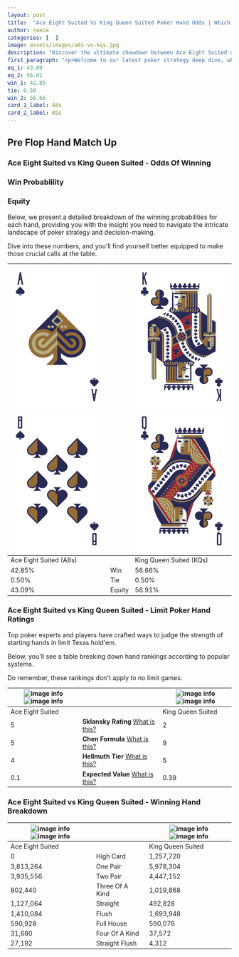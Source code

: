 ```yaml
---
layout: post
title:  "Ace Eight Suited Vs King Queen Suited Poker Hand Odds | Which Is The Better Hand In Poker? A Complete Guide"
author: reece
categories: [  ]
image: assets/images/a8s-vs-kqs.jpg
description: "Discover the ultimate showdown between Ace Eight Suited and King Queen Suited in poker! Uncover the odds, strategies, and scenarios where one hand triumphs over the other. Get ready to up your poker game with this thrilling analysis."
first_paragraph: "<p>Welcome to our latest poker strategy deep dive, where we're pitting two distinct hands against each other in a high-stakes showdown: Ace Eight Suited vs King Queen Suited.</p><p>In the dynamic world of poker, every decision counts, and knowing which hand holds the upper hand is key to your success at the table.</p><p>In this article, we'll dissect these two hands, explore the scenarios where one dominates the other, and equip you with the knowledge to make strategic choices that can tip the odds in your favor.</p><p>Get ready to unravel the intriguing dynamics of these poker hands and elevate your game to new heights.</p>"
eq_1: 43.09
eq_2: 56.91
win_1: 42.85
tie: 0.50
win_2: 56.66
card_1_label: A8s
card_2_label: KQs
---
```




[comment]: # (sp0)

## Pre Flop Hand Match Up

<div class="table hand-ratings" markdown="1"> 



### Ace Eight Suited vs King Queen Suited - Odds Of Winning


  
<div class="row graphs"> 
<div class="col-lg-6">
    <h3>Win Probablility</h3>
    <canvas id="WinChart"></canvas>
</div>
<div class="col-lg-6">
    <h3>Equity</h3>
    <canvas id="EquityChart"></canvas>
</div>
</div>

  Below, we present a detailed breakdown of the winning probabilities for each hand, providing you with the insight you need to navigate the intricate landscape of poker strategy and decision-making. 

Dive into these numbers, and you'll find yourself better equipped to make those crucial calls at the table.


    
| ![image info](assets/images/hand1/a.png) ![image info](assets/images/hand1/8.png) |  | ![image info](assets/images/hand2/k.png) ![image info](assets/images/hand2/q.png) |
| -------- | -------- | -------- |
| Ace Eight Suited (A8s) |  | King Queen Suited (KQs) |
| 42.85% | Win | 56.66% |
| 0.50% | Tie | 0.50% |
| 43.09% | Equity | 56.91% |




[comment]: # (sp1)



### Ace Eight Suited vs King Queen Suited - Limit Poker Hand Ratings

Top poker experts and players have crafted ways to judge the strength of starting hands in limit Texas hold'em. 

Below, you'll see a table breaking down hand rankings according to popular systems. 

Do remember, these rankings don't apply to no limit games.


    
| ![image info](https://www.riverpairs.com/assets/images/hand1/a.png) ![image info](https://www.riverpairs.com/assets/images/hand1/8.png) |  | ![image info](https://www.riverpairs.com/assets/images/hand2/k.png) ![image info](https://www.riverpairs.com/assets/images/hand2/q.png) |
| -------- | -------- | -------- |
| Ace Eight Suited |  | King Queen Suited |
| 5 | **Sklansky Rating** [What is this?](/sklansky-rating-explained) | 2 |
| 5 | **Chen Formula** [What is this?](/chen-formula-explained) | 9 |
| 4 | **Hellmuth Tier** [What is this?](/Hellmuth-tier-explained) | 5 |
| 0.1 | **Expected Value** [What is this?](/expected-value-explained) | 0.39 |




[comment]: # (sp2)



### Ace Eight Suited vs King Queen Suited - Winning Hand Breakdown


    
| ![image info](https://www.riverpairs.com/assets/images/hand1/a.png) ![image info](https://www.riverpairs.com/assets/images/hand1/8.png) |  | ![image info](https://www.riverpairs.com/assets/images/hand2/k.png) ![image info](https://www.riverpairs.com/assets/images/hand2/q.png) |
| -------- | -------- | -------- |
| Ace Eight Suited |  | King Queen Suited |
| 0 | High Card | 1,257,720 |
| 3,813,264 | One Pair | 5,978,304 |
| 3,935,556 | Two Pair | 4,447,152 |
| 802,440 | Three Of A Kind | 1,019,868 |
| 1,127,064 | Straight | 492,828 |
| 1,410,084 | Flush | 1,693,948 |
| 590,928 | Full House | 590,076 |
| 31,680 | Four Of A Kind | 37,572 |
| 27,192 | Straight Flush | 4,312 |




[comment]: # (sp3)



</div>

[comment]: # (sp4)



[comment]: # (sp5)

